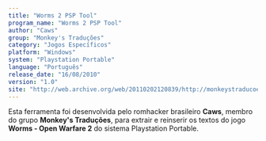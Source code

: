 ```yaml
---
title: "Worms 2 PSP Tool"
program_name: "Worms 2 PSP Tool"
author: "Caws"
group: "Monkey's Traduções"
category: "Jogos Específicos"
platform: "Windows"
system: "Playstation Portable"
language: "Português"
release_date: "16/08/2010"
version: "1.0"
site: "http://web.archive.org/web/20110202120839/http://monkeystraducoes.com/ (fora do ar)"
---
```

Esta ferramenta foi desenvolvida pelo romhacker brasileiro <b>Caws</b>, membro do grupo <b>Monkey's Traduções</b>, para extrair e reinserir os textos do jogo <b>Worms - Open Warfare 2</b> do sistema Playstation Portable.
